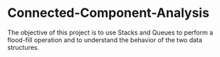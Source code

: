 # Connected-Component-Analysis
The objective of this project is to use Stacks and Queues to perform a flood-fill operation and to understand the behavior of the two data structures.
